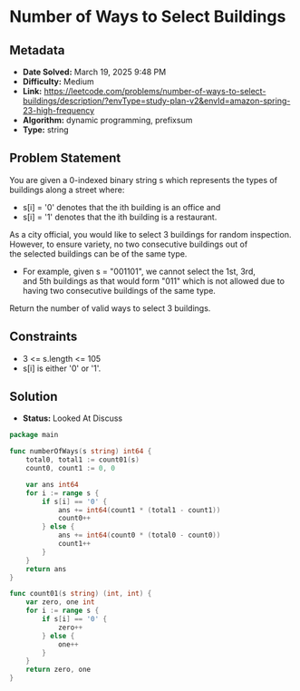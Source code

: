 # Number of Ways to Select Buildings

## Metadata

- **Date Solved:** March 19, 2025 9:48 PM
- **Difficulty:** Medium
- **Link:** https://leetcode.com/problems/number-of-ways-to-select-buildings/description/?envType=study-plan-v2&envId=amazon-spring-23-high-frequency
- **Algorithm:** dynamic programming, prefixsum
- **Type:** string

## Problem Statement

You are given a 0-indexed binary string s which represents the types of buildings along a street where:

- s[i] = '0' denotes that the ith building is an office and
- s[i] = '1' denotes that the ith building is a restaurant.

As a city official, you would like to select 3 buildings for random inspection. However, to ensure variety, no two consecutive buildings out of the selected buildings can be of the same type.

- For example, given s = "001101", we cannot select the 1st, 3rd, and 5th buildings as that would form "011" which is not allowed due to having two consecutive buildings of the same type.

Return the number of valid ways to select 3 buildings.

## Constraints


- 3 <= s.length <= 105
- s[i] is either '0' or '1'.

## Solution

- **Status:** Looked At Discuss


```go
package main

func numberOfWays(s string) int64 {
	total0, total1 := count01(s)
	count0, count1 := 0, 0

	var ans int64
	for i := range s {
		if s[i] == '0' {
			ans += int64(count1 * (total1 - count1))
			count0++
		} else {
			ans += int64(count0 * (total0 - count0))
			count1++
		}
	}
	return ans
}

func count01(s string) (int, int) {
	var zero, one int
	for i := range s {
		if s[i] == '0' {
			zero++
		} else {
			one++
		}
	}
	return zero, one
}
```
